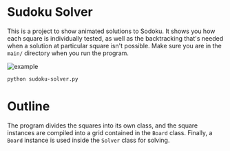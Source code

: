 # Sudoku Solver

This is a project to show animated solutions to Sodoku. It shows you how each square is individually tested, as well as the backtracking that's needed when a solution at particular square isn't possible. Make sure you are in the `main/` directory  when you run the program.

![example](https://github.com/dgodfrey206/sudoku-project/blob/master/sudokufinal.gif)

    python sudoku-solver.py

# Outline

The program divides the squares into its own class, and the square instances are compiled into a grid contained in the `Board` class. Finally, a `Board` instance is used inside the `Solver` class for solving. 
